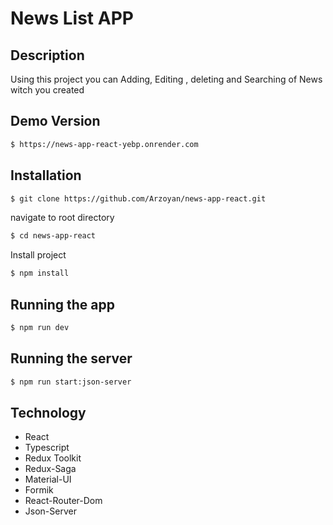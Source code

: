 # News List APP

## Description

Using this project you can Adding, Editing , deleting and Searching of News witch you created

## Demo Version

```bash
$ https://news-app-react-yebp.onrender.com
```

## Installation

```bash
$ git clone https://github.com/Arzoyan/news-app-react.git
```

navigate to root directory

```bash
$ cd news-app-react

```

Install project

```bash
$ npm install
```

## Running the app

```bash
$ npm run dev
```

## Running the server

```bash
$ npm run start:json-server
```

## Technology

- React
- Typescript
- Redux Toolkit
- Redux-Saga
- Material-UI
- Formik
- React-Router-Dom
- Json-Server
